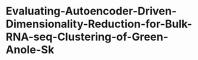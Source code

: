 # Evaluating-Autoencoder-Driven-Dimensionality-Reduction-for-Bulk-RNA-seq-Clustering-of-Green-Anole-Sk